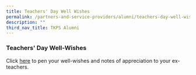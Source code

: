 ```yaml
---
title: Teachers' Day Well Wishes
permalink: /partners-and-service-providers/alumni/teachers-day-well-wishes/
description: ""
third_nav_title: TKPS Alumni
---
```

### **Teachers' Day Well-Wishes**
Click [here](https://padlet.com/tan_puay_oon_melody/396v9u3zfhpiymjm) to pen your well-wishes and notes of appreciation to your ex-teachers.[](https://padlet.com/tan_puay_oon_melody/396v9u3zfhpiymjm)